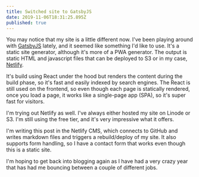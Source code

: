 ```yaml
---
title: Switched site to GatsbyJS
date: 2019-11-06T18:31:25.895Z
published: true
---
```

You may notice that my site is a little different now. I've been playing around with [GatsbyJS](https://www.gatsbyjs.com/) lately, and it seemed like something I'd like to use. It's a static site generator, although it's more of a PWA generator. The output is static HTML and javascript files that can be deployed to S3 or in my case, [Netlify](https://www.netlify.com/).
 
It's build using React under the hood but renders the content during the build phase, so it's fast and easily indexed by search engines. The React is still used on the frontend, so even though each page is statically rendered, once you load a page, it works like a single-page app (SPA), so it's super fast for visitors.
 
I'm trying out Netlify as well. I've always either hosted my site on Linode or S3. I'm still using the free tier, and it's very impressive what it offers.
 
I'm writing this post in the Netlify CMS, which connects to GitHub and writes markdown files and triggers a rebuild/deploy of my site. It also supports form handling, so I have a contact form that works even though this is a static site.
 
I'm hoping to get back into blogging again as I have had a very crazy year that has had me bouncing between a couple of different jobs.
